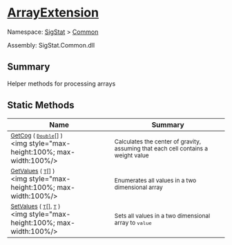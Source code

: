 # [ArrayExtension](./ArrayExtension.md)

Namespace: [SigStat]() > [Common](./README.md)

Assembly: SigStat.Common.dll

## Summary
Helper methods for processing arrays

## Static Methods

| Name | Summary | 
| --- | --- | 
| <sub>[GetCog](./Methods/ArrayExtension-100663392.md) ( [`Double`](https://docs.microsoft.com/en-us/dotnet/api/System.Double)[] )</sub><div style="pointer-events:none; cursor:default; width=200"><img style="max-height:100%; max-width:100%/></div>| <sub>Calculates the center of gravity, assuming that each cell contains  a weight value</sub>| <br>
| <sub>[GetValues](./Methods/ArrayExtension-100663387.md) ( [`T`](./ArrayExtension.md)[] )</sub><div style="pointer-events:none; cursor:default; width=200"><img style="max-height:100%; max-width:100%/></div>| <sub>Enumerates all values in a two dimensional array</sub>| <br>
| <sub>[SetValues](./Methods/ArrayExtension-100663388.md) ( [`T`](./ArrayExtension.md)[], [`T`](./ArrayExtension.md) )</sub><div style="pointer-events:none; cursor:default; width=200"><img style="max-height:100%; max-width:100%/></div>| <sub>Sets all values in a two dimensional array to `value`</sub>| <br>


